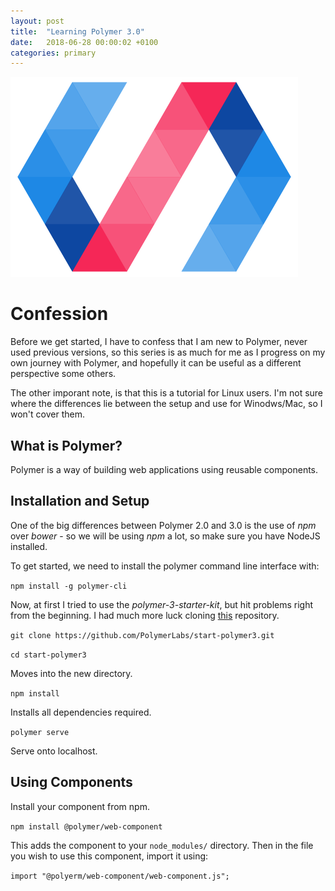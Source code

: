 ```yaml
---
layout: post
title:  "Learning Polymer 3.0"
date:   2018-06-28 00:00:02 +0100
categories: primary
---
```


<img src="/images/polymer/polymer_logo.png" />

# Confession

Before we get started, I have to confess that I am new to Polymer, 
never used previous versions, so this series is as much for me as
I progress on my own journey with Polymer, and hopefully it can be
useful as a different perspective some others.

The other imporant note, is that this is a tutorial for Linux users.
I'm not sure where the differences lie between the setup and use
for Winodws/Mac, so I won't cover them.

## What is Polymer?

Polymer is a way of building web applications using reusable
components.

## Installation and Setup

One of the big differences between Polymer 2.0 and 3.0 is the use
of *npm* over *bower* - so we will be using *npm* a lot, so make sure
you have NodeJS installed.

To get started, we need to install the polymer command line interface
with: 

`npm install -g polymer-cli`

Now, at first I tried to use the *polymer-3-starter-kit*, but hit
problems right from the beginning. I had much more luck cloning
[this](https://github.com/PolymerLabs/start-polymer3) repository.

`git clone https://github.com/PolymerLabs/start-polymer3.git`

`cd start-polymer3`

Moves into the new directory.

`npm install`

Installs all dependencies required.

`polymer serve`

Serve onto localhost.


## Using Components

Install your component from npm. 

`npm install @polymer/web-component`

This adds the component to your `node_modules/` directory. Then
in the file you wish to use this component, import it using:

`import "@polyerm/web-component/web-component.js";`



[jekyll-docs]: http://jekyllrb.com/docs/home
[jekyll-gh]:   https://github.com/jekyll/jekyll
[jekyll-talk]: https://talk.jekyllrb.com/
